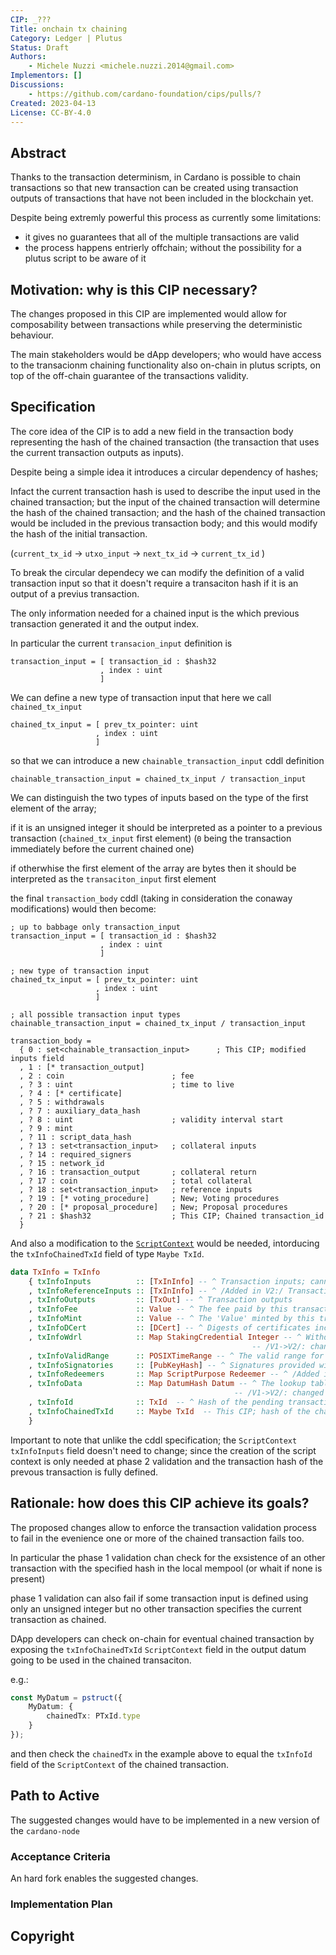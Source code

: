 ```yaml
---
CIP: _???
Title: onchain tx chaining
Category: Ledger | Plutus
Status: Draft
Authors:
    - Michele Nuzzi <michele.nuzzi.2014@gmail.com>
Implementors: []
Discussions:
    - https://github.com/cardano-foundation/cips/pulls/?
Created: 2023-04-13
License: CC-BY-4.0
---
```


<!-- Existing categories:

- Meta                   | For meta-CIPs which typically serves another category or group of categories.
- Reward-Sharing Schemes | For CIPs discussing the reward & incentive mechanisms of the protocol.
- Wallets                | For standardisation across wallets (hardware, full-node or light).
- Tokens                 | About tokens (fungible or non-fungible) and minting policies in general.
- Metadata               | For proposals around metadata (on-chain or off-chain).
- Tools                  | A broad category for ecosystem tools not falling into any other category.
- Plutus                 | Changes or additions to Plutus
- Ledger                 | For proposals regarding the Cardano ledger
- Catalyst               | For proposals affecting Project Catalyst / the Jörmungandr project

-->

## Abstract
<!-- A short (\~200 word) description of the proposed solution and the technical issue being addressed. -->

Thanks to the transaction determinism, in Cardano is possible to chain transactions so that new transaction can be created using transaction outputs of transactions that have not been included in the blockchain yet.

Despite being extremly powerful this process as currently some limitations:
- it gives no guarantees that all of the multiple transactions are valid
- the process happens entrierly offchain; without the possibility for a plutus script to be aware of it

## Motivation: why is this CIP necessary?
<!-- A clear explanation that introduces the reason for a proposal, its use cases and stakeholders. If the CIP changes an established design then it must outline design issues that motivate a rework. For complex proposals, authors must write a Cardano Problem Statement (CPS) as defined in CIP-9999 and link to it as the `Motivation`. -->

The changes proposed in this CIP are implemented would allow for composability between transactions while preserving the deterministic behaviour.

The main stakeholders would be dApp developers; who would have access to the transacionm chaining functionality also on-chain in plutus scripts, on top of the off-chain guarantee of the transactions validity.

## Specification
<!-- The technical specification should describe the proposed improvement in sufficient technical detail. In particular, it should provide enough information that an implementation can be performed solely on the basis of the design in the CIP. This is necessary to facilitate multiple, interoperable implementations. -->

The core idea of the CIP is to add a new field in the transaction body representing the hash of the chained transaction (the transaction that uses the current transaction outputs as inputs).

Despite being a simple idea it introduces a circular dependency of hashes;

Infact the current transaction hash is used to describe the input used in the chained transaction;
but the input of the chained transaction will determine the hash of the chained transaction;
and the hash of the chained transaction would be included in the previous transaction body;
and this would modify the hash of the initial transaction.

(`current_tx_id` -> `utxo_input` -> `next_tx_id` -> `current_tx_id` )

To break the circular dependecy we can modify the definition of a valid transaction input so that it doesn't require a transaciton hash if it is an output of a previus transaction.

The only information needed for a chained input is the which previous transaction generated it and the output index.

In particular the current `transacion_input` definition is

```cddl
transaction_input = [ transaction_id : $hash32
                    , index : uint
                    ]
```

We can define a new type of transaction input that here we call `chained_tx_input`

```cddl
chained_tx_input = [ prev_tx_pointer: uint
                   , index : uint
                   ]
```

so that we can introduce a new `chainable_transaction_input` cddl definition

```cddl
chainable_transaction_input = chained_tx_input / transaction_input
```

We can distinguish the two types of inputs based on the type of the first element of the array;

if it is an unsigned integer it should be interpreted as a pointer to a previous transaction (`chained_tx_input` first element)
(`0` being the transaction immediately before the current chained one)

if otherwhise the first element of the array are bytes then it should be interpreted as the `transaciton_input` first element

the final `transaction_body` cddl (taking in consideration the conaway modifications) would then become:

```cddl
; up to babbage only transaction_input
transaction_input = [ transaction_id : $hash32
                    , index : uint
                    ]

; new type of transaction input
chained_tx_input = [ prev_tx_pointer: uint
                   , index : uint
                   ]

; all possible transaction input types
chainable_transaction_input = chained_tx_input / transaction_input

transaction_body =
  { 0 : set<chainable_transaction_input>      ; This CIP; modified inputs field
  , 1 : [* transaction_output]
  , 2 : coin                        ; fee
  , ? 3 : uint                      ; time to live
  , ? 4 : [* certificate]
  , ? 5 : withdrawals
  , ? 7 : auxiliary_data_hash
  , ? 8 : uint                      ; validity interval start
  , ? 9 : mint
  , ? 11 : script_data_hash
  , ? 13 : set<transaction_input>   ; collateral inputs
  , ? 14 : required_signers
  , ? 15 : network_id
  , ? 16 : transaction_output       ; collateral return
  , ? 17 : coin                     ; total collateral
  , ? 18 : set<transaction_input>   ; reference inputs
  , ? 19 : [* voting_procedure]     ; New; Voting procedures
  , ? 20 : [* proposal_procedure]   ; New; Proposal procedures
  , ? 21 : $hash32                  ; This CIP; Chained transaction_id
  }
```

And also a modification to the [`ScriptContext`](https://github.com/input-output-hk/plutus/blob/c3918d6027a9a34b6f72a6e4c7bf2e5350e6467e/plutus-ledger-api/src/PlutusLedgerApi/V2/Contexts.hs#L72)  would be needed, intorducing the `txInfoChainedTxId` field of type `Maybe TxId`.

```hs
data TxInfo = TxInfo
    { txInfoInputs          :: [TxInInfo] -- ^ Transaction inputs; cannot be an empty list
    , txInfoReferenceInputs :: [TxInInfo] -- ^ /Added in V2:/ Transaction reference inputs
    , txInfoOutputs         :: [TxOut] -- ^ Transaction outputs
    , txInfoFee             :: Value -- ^ The fee paid by this transaction.
    , txInfoMint            :: Value -- ^ The 'Value' minted by this transaction.
    , txInfoDCert           :: [DCert] -- ^ Digests of certificates included in this transaction
    , txInfoWdrl            :: Map StakingCredential Integer -- ^ Withdrawals
                                                      -- /V1->V2/: changed from assoc list to a 'PlutusTx.AssocMap'
    , txInfoValidRange      :: POSIXTimeRange -- ^ The valid range for the transaction.
    , txInfoSignatories     :: [PubKeyHash] -- ^ Signatures provided with the transaction, attested that they all signed the tx
    , txInfoRedeemers       :: Map ScriptPurpose Redeemer -- ^ /Added in V2:/ a table of redeemers attached to the transaction
    , txInfoData            :: Map DatumHash Datum -- ^ The lookup table of datums attached to the transaction
                                                  -- /V1->V2/: changed from assoc list to a 'PlutusTx.AssocMap'
    , txInfoId              :: TxId  -- ^ Hash of the pending transaction body (i.e. transaction excluding witnesses)
    , txInfoChainedTxId     :: Maybe TxId  -- This CIP; hash of the chained transaction based on this transaction outputs
    }
```

Important to note that unlike the cddl specification; the `ScriptContext` `txInfoInputs` field doesn't need to change; since the creation of the script context is only needed at phase 2 validation and the transaction hash of the prevous transaction is fully defined.

## Rationale: how does this CIP achieve its goals?
<!-- The rationale fleshes out the specification by describing what motivated the design and what led to particular design decisions. It should describe alternate designs considered and related work. The rationale should provide evidence of consensus within the community and discuss significant objections or concerns raised during the discussion.

It must also explain how the proposal affects the backward compatibility of existing solutions when applicable. If the proposal responds to a CPS, the 'Rationale' section should explain how it addresses the CPS, and answer any questions that the CPS poses for potential solutions.
-->

The proposed changes allow to enforce the transaction validation process to fail in the evenience one or more of the chained transaction fails too.

In particular the phase 1 validation chan check for the exsistence of an other transaction with the specified hash in the local mempool (or whait if none is present)

phase 1 validation can also fail if some transaction input is defined using only an unsigned integer but no other transaction specifies the current transaction as chained.

DApp developers can check on-chain for eventual chained transaction by exposing the `txInfoChainedTxId` `ScriptContext` field in the output datum going to be used in the chained transaciton.

e.g.:
```ts
const MyDatum = pstruct({
    MyDatum: {
        chainedTx: PTxId.type
    }
});
```

and then check the `chainedTx` in the example above to equal the `txInfoId` field of the `ScriptContext` of the chained transaction.

## Path to Active

The suggested changes would have to be implemented in a new version of the `cardano-node`

### Acceptance Criteria
<!-- Describes what are the acceptance criteria whereby a proposal becomes 'Active' -->

An hard fork enables the suggested changes.

### Implementation Plan
<!-- A plan to meet those criteria. Or `N/A` if not applicable. -->

## Copyright
<!-- The CIP must be explicitly licensed under acceptable copyright terms. -->

[CC-BY-4.0]: https://creativecommons.org/licenses/by/4.0/legalcode
[Apache-2.0]: http://www.apache.org/licenses/LICENSE-2.0